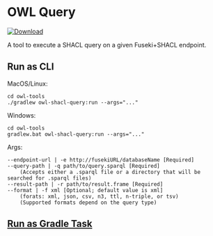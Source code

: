 # OWL Query

[ ![Download](https://api.bintray.com/packages/opencaesar/owl-tools/owl-shacl-fuseki/images/download.svg) ](https://bintray.com/opencaesar/owl-tools/owl-shacl-fuseki/_latestVersion)

A tool to execute a SHACL query on a given Fuseki+SHACL endpoint. 

## Run as CLI

MacOS/Linux:
```
cd owl-tools
./gradlew owl-shacl-query:run --args="..."
```
Windows:
```
cd owl-tools
gradlew.bat owl-shacl-query:run --args="..."
```
Args:
```
--endpoint-url | -e http://fusekiURL/databaseName [Required]
--query-path | -q path/to/query.sparql [Required]
    (Accepts either a .sparql file or a directory that will be searched for .sparql files)
--result-path | -r path/to/result.frame [Required]
--format | -f xml [Optional; default value is xml]
    (forats: xml, json, csv, n3, ttl, n-triple, or tsv)
    (Supported formats depend on the query type)
```

## [Run as Gradle Task](../owl-shacl-query-gradle/README.md)